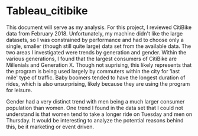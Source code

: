 # Tableau_citibike

This document will serve as my analysis. For this project, I reviewed CitiBike data from February 2018. Unfortunately, my machine didn't like the large datasets, so I was constrained by performance and had to choose only a single, smaller (though still quite large) data set from the available data. The two areas I investigated were trends by generation and gender. Within the various generations, I found that the largest consumers of CitiBike are Millenials and Generation X. Though not suprising, this likely represents that the program is being used largely by commuters within the city for 'last mile' type of traffic. Baby boomers tended to have the longest duration of rides, which is also unsurprising, likely because they are using the program for leisure. 

Gender had a very distinct trend with men being a much larger consumer population than women. One trend I found in the data set that I could not understand is that women tend to take a longer ride on Tuesday and men on Thursday. It would be interesting to analyze the potential reasons behind this, be it marketing or event driven. 
